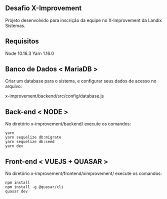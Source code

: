 ## Desafio X-Improvement

Projeto desenvolvido para inscrição da equipe no X-Improvement da Landix Sistemas.

## Requisitos

Node 10.16.3
Yarn 1.16.0

## Banco de Dados < MariaDB >

Criar um database para o sistema, e configurar seus dados de acesso no arquivo:

x-improvement/backend/src/config/database.js

## Back-end < NODE >

No diretório x-improvement/backend/ execute os comandos:

```
yarn
yarn sequelize db:migrate
yarn sequelize db:seed
yarn dev
```

## Front-end < VUEJS + QUASAR >

No diretório x-improvement/frontend/ximprovement/ execute os comandos:

```
npm install
npm install -g @quasar/cli
quasar dev
```